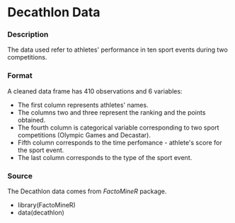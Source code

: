 # Decathlon Data

### Description
The data used refer to athletes' performance in ten sport events during two competitions.

### Format
A cleaned data frame has 410 observations and 6 variables:

* The first column represents athletes' names. 
* The columns two and three represent the ranking and the points obtained. 
* The fourth column is categorical variable corresponding to two sport competitions (Olympic Games and Decastar).
* Fifth column corresponds to the time perfomance - athlete's score for the sport event.
* The last column corresponds to the type of the sport event. 

### Source

The Decathlon data comes from _FactoMineR_ package.

* library(FactoMineR)
* data(decathlon)

